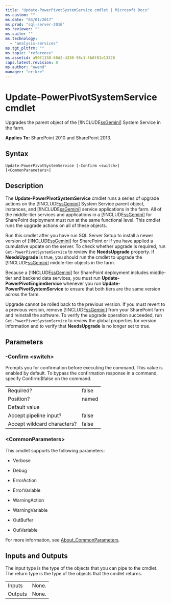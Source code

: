 ```yaml
---
title: "Update-PowerPivotSystemService cmdlet | Microsoft Docs"
ms.custom: ""
ms.date: "03/01/2017"
ms.prod: "sql-server-2016"
ms.reviewer: ""
ms.suite: ""
ms.technology: 
  - "analysis-services"
ms.tgt_pltfrm: ""
ms.topic: "reference"
ms.assetid: a90f1158-68d3-4330-98c1-fb0f81e13328
caps.latest.revision: 8
ms.author: "owend"
manager: "erikre"
---
```

# Update-PowerPivotSystemService cmdlet
  Upgrades the parent object of the [!INCLUDE[ssGemini](../../analysis-services/includes/ssgemini-md.md)] System Service in the farm.  
  
 **Applies To:** SharePoint 2010 and SharePoint 2013.  
  
## Syntax  
  
```  
Update-PowerPivotSystemService [-Confirm <switch>] [<CommonParameters>]  
```  
  
## Description  
 The **Update-PowerPivotSystemService** cmdlet runs a series of upgrade actions on the [!INCLUDE[ssGemini](../../analysis-services/includes/ssgemini-md.md)] System Service parent object, instances, and [!INCLUDE[ssGemini](../../analysis-services/includes/ssgemini-md.md)] service applications in the farm. All of the middle-tier services and applications in a [!INCLUDE[ssGemini](../../analysis-services/includes/ssgemini-md.md)] for SharePoint deployment must run at the same functional level. This cmdlet runs the upgrade actions on all of these objects.  
  
 Run this cmdlet after you have run SQL Server Setup to install a newer version of [!INCLUDE[ssGemini](../../analysis-services/includes/ssgemini-md.md)] for SharePoint or if you have applied a cumulative update on the server. To check whether upgrade is required, run `Get-PowerPivotSystemService` to review the **NeedsUpgrade** property. If **NeedsUpgrade** is true, you should run the cmdlet to upgrade the [!INCLUDE[ssGemini](../../analysis-services/includes/ssgemini-md.md)] middle-tier objects in the farm.  
  
 Because a [!INCLUDE[ssGemini](../../analysis-services/includes/ssgemini-md.md)] for SharePoint deployment includes middle-tier and backend data services, you must run **Update-PowerPivotEngineService** whenever you run **Update-PowerPivotSystemService** to ensure that both tiers are the same version across the farm.  
  
 Upgrade cannot be rolled back to the previous version. If you must revert to a previous version, remove [!INCLUDE[ssGemini](../../analysis-services/includes/ssgemini-md.md)] from your SharePoint farm and reinstall the software. To verify the upgrade operation succeeded, run `Get-PowerPivotSystemService` to review the global properties for version information and to verify that **NeedsUpgrade** is no longer set to true.  
  
## Parameters  
  
### -Confirm \<switch>  
 Prompts you for confirmation before executing the command. This value is enabled by default. To bypass the confirmation response in a command, specify Confirm:$false on the command.  
  
|||  
|-|-|  
|Required?|false|  
|Position?|named|  
|Default value||  
|Accept pipeline input?|false|  
|Accept wildcard characters?|false|  
  
### \<CommonParameters>  
 This cmdlet supports the following parameters:  
  
-   Verbose  
  
-   Debug  
  
-   ErrorAction  
  
-   ErrorVariable  
  
-   WarningAction  
  
-   WarningVariable  
  
-   OutBuffer  
  
-   OutVariable  
  
 For more information, see [About_CommonParameters](http://go.microsoft.com/fwlink/?linkID=227825).  
  
## Inputs and Outputs  
 The input type is the type of the objects that you can pipe to the cmdlet. The return type is the type of the objects that the cmdlet returns.  
  
|||  
|-|-|  
|Inputs|None.|  
|Outputs|None.|  
  
  